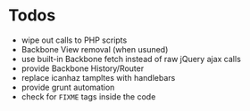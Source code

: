Todos
=====

 * wipe out calls to PHP scripts
 * Backbone View removal (when usuned)
 * use built-in Backbone fetch instead of raw jQuery ajax calls
 * provide Backbone History/Router
 * replace icanhaz tampltes with handlebars
 * provide grunt automation
 * check for `FIXME` tags inside the code


